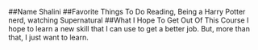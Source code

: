 ##Name
Shalini
##Favorite Things To Do
Reading, Being a Harry Potter nerd, watching Supernatural
##What I Hope To Get Out Of This Course
I hope to learn a new skill that I can use to get a better job. But, more than
that, I just want to learn. 
